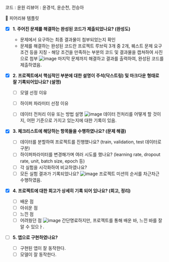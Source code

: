 코드 : 윤원
리뷰어 : 윤경석, 윤순천, 전승아

🤔 피어리뷰 템플릿

- [x] **1. 주어진 문제를 해결하는 완성된 코드가 제출되었나요? (완성도)**

  - 문제에서 요구하는 최종 결과물이 첨부되었는지 확인
  - 문제를 해결하는 완성된 코드란 프로젝트 루브릭 3개 중 2개,
    퀘스트 문제 요구조건 등을 지칭 - 해당 조건을 만족하는 부분의 코드 및 결과물을 캡쳐하여 사진으로 첨부
![image](https://github.com/user-attachments/assets/cbe91bde-b354-461a-8a62-52ff08a8bfd2)
마지막 문제까지 해결하고 결과를 출력하여, 완성된 코드를 제출하였음.


- [x] **2. 프로젝트에서 핵심적인 부분에 대한 설명이 주석(닥스트링) 및 마크다운 형태로 잘 기록되어있나요? (설명)**

  - [ ] 모델 선정 이유
  - [ ] 하이퍼 파라미터 선정 이유
  - [ ] 데이터 전처리 이유 또는 방법 설명
![image](https://github.com/user-attachments/assets/f33fc5f7-e70c-4a09-b189-cd87c45b0b6d)
데이터 전처리를 어떻게 할 것이지, 어떤 기준으로 가지고 있는지에 대한 기록이 있음.


- [x] **3. 체크리스트에 해당하는 항목들을 수행하였나요? (문제 해결)**

  - [ ] 데이터를 분할하여 프로젝트를 진행했나요? (train, validation, test 데이터로 구분)
  - [ ] 하이퍼파라미터를 변경해가며 여러 시도를 했나요? (learning rate, dropout rate, unit, batch size, epoch 등)
  - [ ] 각 실험을 시각화하여 비교하였나요?
  - [ ] 모든 실험 결과가 기록되었나요?
![image](https://github.com/user-attachments/assets/cfbfb0da-0a90-4956-81aa-ad72aea009f6)
프로젝트 미션의 순서를 차근차근 수행하였음.

- [x] **4. 프로젝트에 대한 회고가 상세히 기록 되어 있나요? (회고, 정리)**

  - [ ] 배운 점
  - [ ] 아쉬운 점
  - [ ] 느낀 점
  - [ ] 어려웠던 점
![image](https://github.com/user-attachments/assets/a99b4044-fea3-4d92-8e35-a841de6e3122)
간단명료하지만, 프로젝트를 통해 배운 바, 느낀 바를 잘 알 수 있으ㅏ.

- [ ] **5. 앱으로 구현하였나요?**
  - [ ] 구현된 앱이 잘 동작한다.
  - [ ] 모델이 잘 동작한다.

